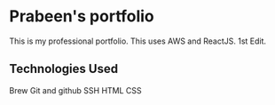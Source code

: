 # Prabeen's portfolio

This is my professional portfolio. This uses AWS and ReactJS. 1st Edit.

## Technologies Used

Brew
Git and github
SSH
HTML
CSS
